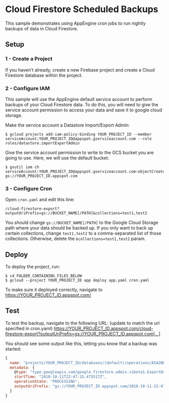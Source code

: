# Cloud Firestore Scheduled Backups

This sample demonstrates using AppEngine cron jobs to run nightly backups of data in Cloud Firestore.

## Setup

### 1 - Create a Project
If you haven't already, create a new Firebase project and create a Cloud Firestore database within the project.

### 2 - Configure IAM
This sample will use the AppEngine default service account to perform backups of your Cloud Firestore data.
To do this, you will need to give the service account permission to access your data and save it to google cloud storage.

Make the service account a Datastore Import/Export Admin:

```shell
$ gcloud projects add-iam-policy-binding YOUR_PROJECT_ID --member serviceAccount:YOUR_PROJECT_ID@appspot.gserviceaccount.com --role roles/datastore.importExportAdmin
```

Give the service account permission to write to the GCS bucket you are going to use.
Here, we will use the default bucket:

```shell
$ gsutil iam ch serviceAccount:YOUR_PROJECT_ID@appspot.gserviceaccount.com:objectCreator gs://YOUR_PROJECT_ID.appspot.com
```

### 3 - Configure Cron
Open `cron.yaml` and edit this line:

```
/cloud-firestore-export?outputUriPrefix=gs://BUCKET_NAME[/PATH]&collections=test1,test2
```

You should change `gs://BUCKET_NAME[/PATH]` to the Google Cloud Storage path where your data should be backed up.
If you only want to back up certain collections, change `test1,test2` to a comma-separated list of those collections.
Otherwise, delete the `&collections=test1,test2` param.

## Deploy

To deploy the project, run:

```
$ cd FOLDER_CONTAINING_FILES_BELOW
$ gcloud --project YOUR_PROJECT_ID app deploy app.yaml cron.yaml
```

To make sure it deployed correctly, navigate to https://YOUR_PROJECT_ID.appspot.com/

## Test

To test the backup, navigate to the following URL: (update to match the url specified in cron.yaml)
https://YOUR_PROJECT_ID.appspot.com/cloud-firestore-export?outputUriPrefix=gs://YOUR_PROJECT_ID.appspot.com[...]

You should see some output like this, letting you know that a backup was started:

```js
{
  name: "projects/YOUR_PROJECT_ID/databases/(default)/operations/ASA2NDIwNjI3ODQJGnRsdWFmZWQHEmxhcnRuZWNzdS1zYm9qLW5pbWRhFAosEg",
  metadata: {
    @type: "type.googleapis.com/google.firestore.admin.v1beta1.ExportDocumentsMetadata",
    startTime: "2018-10-11T22:47:15.473517Z",
    operationState: "PROCESSING",
    outputUriPrefix: "gs://YOUR_PROJECT_ID.appspot.com/2018-10-11-22-47-15"
  }
}
```
